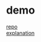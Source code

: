 # demo

[repo](https://github.com/arbitularov/SiamRPN-PyTorch)  
[explanation](https://programmer.help/blogs/siamfc-pytorch-code-explanation-demo-track.html)  
